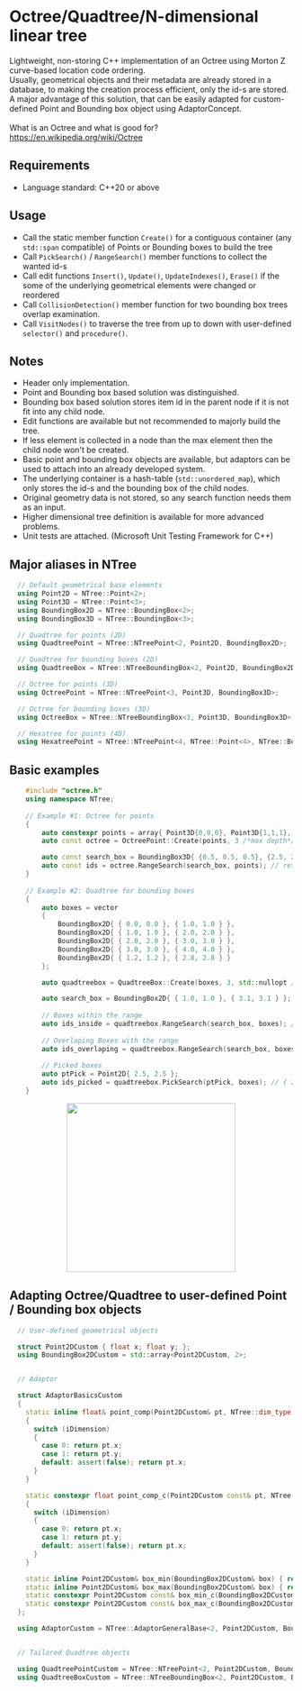 # Octree/Quadtree/N-dimensional linear tree
Lightweight, non-storing C++ implementation of an Octree using Morton Z curve-based location code ordering.<br>
Usually, geometrical objects and their metadata are already stored in a database, to making the creation process efficient, only the id-s are stored. <br>
A major advantage of this solution, that can be easily adapted for custom-defined Point and Bounding box object using AdaptorConcept.<br>
<br>
What is an Octree and what is good for? https://en.wikipedia.org/wiki/Octree

## Requirements
* Language standard: C++20 or above

## Usage
* Call the static member function `Create()` for a contiguous container (any `std::span` compatible) of Points or Bounding boxes to build the tree
* Call `PickSearch()` / `RangeSearch()` member functions to collect the wanted id-s
* Call edit functions `Insert()`, `Update()`, `UpdateIndexes()`, `Erase()` if the some of the underlying geometrical elements were changed or reordered
* Call `CollisionDetection()` member function for two bounding box trees overlap examination.
* Call `VisitNodes()` to traverse the tree from up to down with user-defined `selector()` and `procedure()`.

## Notes
* Header only implementation.
* Point and Bounding box based solution was distinguished.
* Bounding box based solution stores item id in the parent node if it is not fit into any child node.
* Edit functions are available but not recommended to majorly build the tree.
* If less element is collected in a node than the max element then the child node won't be created.
* Basic point and bounding box objects are available, but adaptors can be used to attach into an already developed system.
* The underlying container is a hash-table (`std::unordered_map`), which only stores the id-s and the bounding box of the child nodes.
* Original geometry data is not stored, so any search function needs them as an input.
* Higher dimensional tree definition is available for more advanced problems.
* Unit tests are attached. (Microsoft Unit Testing Framework for C++)

## Major aliases in NTree
```C++
  // Default geometrical base elements
  using Point2D = NTree::Point<2>;
  using Point3D = NTree::Point<3>;
  using BoundingBox2D = NTree::BoundingBox<2>;
  using BoundingBox3D = NTree::BoundingBox<3>;

  // Quadtree for points (2D)
  using QuadtreePoint = NTree::NTreePoint<2, Point2D, BoundingBox2D>;

  // Quadtree for bounding boxes (2D)
  using QuadtreeBox = NTree::NTreeBoundingBox<2, Point2D, BoundingBox2D>;

  // Octree for points (3D)
  using OctreePoint = NTree::NTreePoint<3, Point3D, BoundingBox3D>;

  // Octree for bounding boxes (3D)
  using OctreeBox = NTree::NTreeBoundingBox<3, Point3D, BoundingBox3D>;

  // Hexatree for points (4D)
  using HexatreePoint = NTree::NTreePoint<4, NTree::Point<4>, NTree::BoundingBox<4>>;
```


## Basic examples
```C++
    #include "octree.h"
    using namespace NTree;
    
    // Example #1: Octree for points
    {
        auto constexpr points = array{ Point3D{0,0,0}, Point3D{1,1,1}, Point3D{2,2,2} };
        auto const octree = OctreePoint::Create(points, 3 /*max depth*/);

        auto const search_box = BoundingBox3D{ {0.5, 0.5, 0.5}, {2.5, 2.5, 2.5}}
        auto const ids = octree.RangeSearch(search_box, points); // returns { 1, 2 }
    }
    
    // Example #2: Quadtree for bounding boxes
    {
        auto boxes = vector
        {
            BoundingBox2D{ { 0.0, 0.0 }, { 1.0, 1.0 } },
            BoundingBox2D{ { 1.0, 1.0 }, { 2.0, 2.0 } },
            BoundingBox2D{ { 2.0, 2.0 }, { 3.0, 3.0 } },
            BoundingBox2D{ { 3.0, 3.0 }, { 4.0, 4.0 } },
            BoundingBox2D{ { 1.2, 1.2 }, { 2.8, 2.8 } }
        };

        auto quadtreebox = QuadtreeBox::Create(boxes, 3, std::nullopt /*user-provided bounding box for all*/, 2 /* max element in a node */);

        auto search_box = BoundingBox2D{ { 1.0, 1.0 }, { 3.1, 3.1 } };
        
        // Boxes within the range
        auto ids_inside = quadtreebox.RangeSearch(search_box, boxes); // { 1, 2, 4 }
        
        // Overlaping Boxes with the range
        auto ids_overlaping = quadtreebox.RangeSearch(search_box, boxes, false /* overlap is enough */); // { 1, 2, 3, 4 }
        
        // Picked boxes
        auto ptPick = Point2D{ 2.5, 2.5 };
        auto ids_picked = quadtreebox.PickSearch(ptPick, boxes); // { 2, 4 }
    }
```
<div align="center" width="100%"><img src="https://github.com/attcs/Octree/blob/master/quadtree_example.PNG " align="center" height="300"></div>


## Adapting Octree/Quadtree to user-defined Point / Bounding box objects
```C++
  // User-defined geometrical objects

  struct Point2DCustom { float x; float y; };
  using BoundingBox2DCustom = std::array<Point2DCustom, 2>;


  // Adaptor

  struct AdaptorBasicsCustom
  {
    static inline float& point_comp(Point2DCustom& pt, NTree::dim_type iDimension)
    {
      switch (iDimension)
      {
        case 0: return pt.x;
        case 1: return pt.y;
        default: assert(false); return pt.x;
      }
    }

    static constexpr float point_comp_c(Point2DCustom const& pt, NTree::dim_type iDimension)
    {
      switch (iDimension)
      {
        case 0: return pt.x;
        case 1: return pt.y;
        default: assert(false); return pt.x;
      }
    }

    static inline Point2DCustom& box_min(BoundingBox2DCustom& box) { return box[0]; }
    static inline Point2DCustom& box_max(BoundingBox2DCustom& box) { return box[1]; }
    static constexpr Point2DCustom const& box_min_c(BoundingBox2DCustom const& box) { return box[0]; }
    static constexpr Point2DCustom const& box_max_c(BoundingBox2DCustom const& box) { return box[1]; }
  };

  using AdaptorCustom = NTree::AdaptorGeneralBase<2, Point2DCustom, BoundingBox2DCustom, AdaptorBasicsCustom, float>;


  // Tailored Quadtree objects

  using QuadtreePointCustom = NTree::NTreePoint<2, Point2DCustom, BoundingBox2DCustom, AdaptorCustom, float>;
  using QuadtreeBoxCustom = NTree::NTreeBoundingBox<2, Point2DCustom, BoundingBox2DCustom, AdaptorCustom, float>;
```
